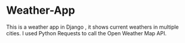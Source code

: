 # Weather-App
This is a weather app in Django , it shows current weathers in multiple cities. I used Python Requests to call the Open Weather Map API.
